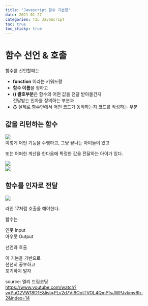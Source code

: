 ```yaml
---
title: "Javascript 함수 기본편"
date: 2021-01-27
categories: TIL JavaScript
toc: true
toc_sticky: true
---
```

# 함수 선언 & 호출  
  
함수를 선언할때는  
- **function** 이라는 키워드랑  
- **함수 이름**을 정하고  
- **() 괄호부분**은 함수의 어떤 값을 전달 받아올건지  
전달받는 인자를 정의하는 부분과  
- **{}** 실제로 함수안에서 어떤 코드가 동작하는지 코드를 작성하는 부분  
  
## 값을 리턴하는 함수  
![](https://images.velog.io/images/noahshin__11/post/4ddb8672-cb1a-49cf-9ebd-867728269452/image.png)  
이렇게 어떤 기능을 수행하고, 그냥 끝나는 아이들이 있고  
  
또는 어떠한 계산을 한다음에 특정한 값을 전달하는 아이가 있다.  
  
![](https://images.velog.io/images/noahshin__11/post/5107557f-8901-4c07-9175-b1787d64d000/image.png)  
![](https://images.velog.io/images/noahshin__11/post/9736bf79-47e9-4dbe-af28-a9666bf9bf63/image.png)  
## 함수를 인자로 전달  
  
![](https://images.velog.io/images/noahshin__11/post/866233b3-0e0c-4570-b39c-30d6f7ccee35/image.png)  
    
라인 17처럼 호출을 해야한다.  
  
  
함수는  
  
인풋 Input  
아우풋  Output  
  
선언과 
호출  
  
이 기본을 기반으로  
천천히 공부하고  
포기하지 말자  
  
  
  
  


source: 엘리 드림코딩  
https://www.youtube.com/watch?v=PuG2VW18O1E&list=PLv2d7VI9OotTVOL4QmPfvJWPJvkmv6h-2&index=14  